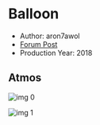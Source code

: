 # Balloon

* Author: aron7awol
* [Forum Post](https://www.avsforum.com/threads/bass-eq-for-filtered-movies.2995212/post-59339132)
* Production Year: 2018

## Atmos

![img 0](https://i.imgur.com/G6TsFAD.jpg)

![img 1](https://i.imgur.com/51a5K6G.png)

